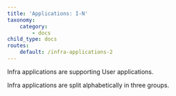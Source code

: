 ```yaml
---
title: 'Applications: I-N'
taxonomy:
    category:
        - docs
child_type: docs
routes:
    default: /infra-applications-2
---
```


Infra applications are supporting User applications.

Infra applications are split alphabetically in three groups.
